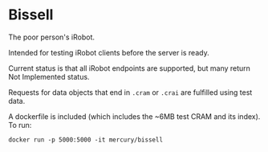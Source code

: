 Bissell
=======

The poor person's iRobot. 

Intended for testing iRobot clients before the server is ready. 

Current status is that all iRobot endpoints are supported, but many return Not Implemented status.

Requests for data objects that end in `.cram` or `.crai` are fulfilled using test data. 

A dockerfile is included (which includes the ~6MB test CRAM and its index). To run:
```
docker run -p 5000:5000 -it mercury/bissell
```


